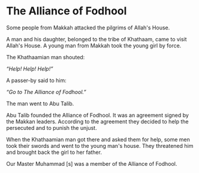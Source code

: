 The Alliance of Fodhool
=======================

Some people from Makkah attacked the pilgrims of Allah's House.

A man and his daughter, belonged to the tribe of Khathaam, came to visit
Allah's House. A young man from Makkah took the young girl by force.

The Khathaamian man shouted:

*“Help! Help! Help!”*

A passer-by said to him:

*“Go to The Alliance of Fodhool.”*

The man went to Abu Talib.

Abu Talib founded the Alliance of Fodhool. It was an agreement signed by
the Makkan leaders. According to the agreement they decided to help the
persecuted and to punish the unjust.

When the Khathaamian man got there and asked them for help, some men
took their swords and went to the young man's house. They threatened him
and brought back the girl to her father.

Our Master Muhammad [s] was a member of the Alliance of Fodhool.


